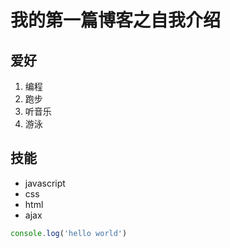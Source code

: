 # 我的第一篇博客之自我介绍

## 爱好
1. 编程
2. 跑步
3. 听音乐
4. 游泳

## 技能
  - javascript
  - css
  - html
  - ajax

```javascript
console.log('hello world')
```
